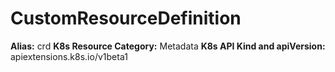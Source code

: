 # CustomResourceDefinition 

**Alias:** crd
**K8s Resource Category:** Metadata
**K8s API Kind and apiVersion:** apiextensions.k8s.io/v1beta1
